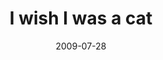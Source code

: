 ---
layout: base.njk
title : 'I wish I was a cat' 
view_title : 'I wish I was a cat' 
year : '2009' 
date : '2009-07-28' 
img_file : '/drawing/iwishiwasacat.png' 
html_file : 'iwishiwasacat' 
next_html : 'thissunshineisgreatbutimgonnaneedsomerainsoon.html' 
year_order : '212' 
permalink : "title/{{html_file}}.html"
---